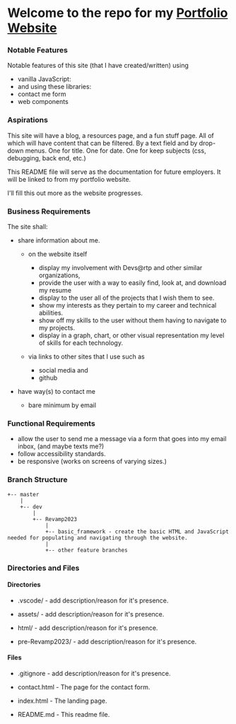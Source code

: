 # Welcome to the repo for my [Portfolio Website](https://jamiebort.github.io/)

### Notable Features
Notable features of this site (that I have created/written) using 
* vanilla JavaScript:
* and using these libraries:
* contact me form
* web components

### Aspirations
This site will have a blog, a resources page, and a fun stuff page. All of which will have content that can be filtered.
By a text field and by drop-down menus. One for title. One for date. One for keep subjects (css, debugging, back end, etc.)

This README file will serve as the documentation for future employers. It will be linked to from my portfolio website.

I'll fill this out more as the website progresses.

### Business Requirements
The site shall:

* share information about me.
	* on the website itself
		* display my involvement with Devs@rtp and other similar organizations,
		* provide the user with a way to easily find, look at, and download my resume
		* display to the user all of the projects that I wish them to see.
		* show my interests as they pertain to my career and technical abilities.
		* show off my skills to the user without them having to navigate to my projects.
		* display in a graph, chart, or other visual representation my level of skills for each technology.
		
	* via links to other sites that I use such as
		* social media and
		* github

* have way(s) to contact me
	* bare minimum by email
		
### Functional Requirements

* allow the user to send me a message via a form that goes into my email inbox, (and maybe texts me?)
* follow accessibility standards.
* be responsive (works on screens of varying sizes.)

### Branch Structure

	+-- master
		|
		+-- dev
			|
			+-- Revamp2023
				|
				+-- basic_framework - create the basic HTML and JavaScript needed for populating and navigating through the website.
				|
				+-- other feature branches

### Directories and Files

#### Directories

* .vscode/ - add description/reason for it's presence.

* assets/ - add description/reason for it's presence.

* html/ - add description/reason for it's presence.

* pre-Revamp2023/ - add description/reason for it's presence.

#### Files

* .gitignore	 - add description/reason for it's presence.

* contact.html	 - The page for the contact form.

* index.html	 - The landing page.

* README.md		 - This readme file.